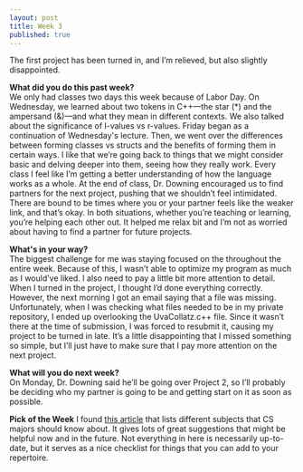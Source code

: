 ```yaml
---
layout: post
title: Week 3
published: true
---
```

The first project has been turned in, and I’m relieved, but also slightly disappointed.

**What did you do this past week?**  
We only had classes two days this week because of Labor Day. On Wednesday, we learned about two tokens in C++—the star (*) and the ampersand (&)—and what they mean in different contexts. We also talked about the significance of l-values vs r-values. Friday began as a continuation of Wednesday's lecture. Then, we went over the differences between forming classes vs structs and the benefits of forming them in certain ways. I like that we’re going back to things that we might consider basic and delving deeper into them, seeing how they really work. Every class I feel like I’m getting a better understanding of how the language works as a whole. At the end of class, Dr. Downing encouraged us to find partners for the next project, pushing that we shouldn’t feel intimidated. There are bound to be times where you or your partner feels like the weaker link, and that’s okay. In both situations, whether you’re teaching or learning, you’re helping each other out. It helped me relax bit and I’m not as worried about having to find a partner for future projects.

**What's in your way?**  
The biggest challenge for me was staying focused on the throughout the entire week. Because of this, I wasn’t able to optimize my program as much as I would’ve liked. I also need to pay a little bit more attention to detail. When I turned in the project, I thought I’d done everything correctly. However, the next morning I got an email saying that a file was missing. Unfortunately, when I was checking what files needed to be in my private repository, I ended up overlooking the UvaCollatz.c++ file. Since it wasn’t there at the time of submission, I was forced to resubmit it, causing my project to be turned in late. It’s a little disappointing that I missed something so simple, but I’ll just have to make sure that I pay more attention on the next project.

**What will you do next week?**  
On Monday, Dr. Downing said he’ll be going over Project 2, so I’ll probably be deciding who my partner is going to be and getting start on it as soon as possible.

**Pick of the Week**
I found [this article](http://matt.might.net/articles/what-cs-majors-should-know/) that lists different subjects that CS majors should know about. It gives lots of great suggestions that might be helpful now and in the future. Not everything in here is necessarily up-to-date, but it serves as a nice checklist for things that you can add to your repertoire.
